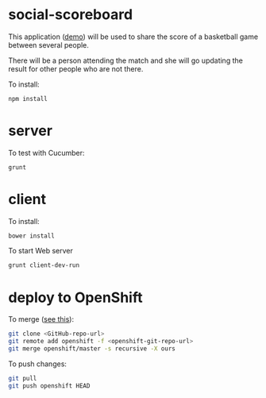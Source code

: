 social-scoreboard
=================

This application ([demo](http://socialscoreboard-dawzayas.rhcloud.com/)) will be used to share the score of a basketball game between several people. 

There will be a person attending the match and she will go updating the result for other people who are not there.

To install:

```bash
npm install
```

server
======

To test with Cucumber:

```bash
grunt
```

client
======

To install:

```bash
bower install
```

To start Web server

```bash
grunt client-dev-run
```

deploy to OpenShift
===================

To merge ([see this](http://stackoverflow.com/questions/12657168/can-i-use-my-existing-git-repo-with-openshift)):

```bash
git clone <GitHub-repo-url>
git remote add openshift -f <openshift-git-repo-url>
git merge openshift/master -s recursive -X ours
```

To push changes:
```bash
git pull
git push openshift HEAD
```

